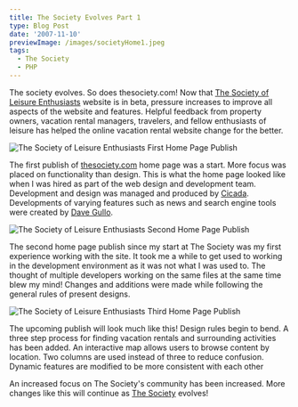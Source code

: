 ```yaml
---
title: The Society Evolves Part 1
type: Blog Post
date: '2007-11-10'
previewImage: /images/societyHome1.jpeg
tags:
  - The Society
  - PHP
---
```

The society evolves. So does thesociety.com! Now that [The Society of Leisure Enthusiasts](http://thesociety.com) website is in beta, pressure increases to improve all aspects of the website and features. Helpful feedback from property owners, vacation rental managers, travelers, and fellow enthusiasts of leisure has helped the online vacation rental website change for the better.

![The Society of Leisure Enthusiasts First Home Page Publish](/images/societyHome1.jpeg)

The first publish of [thesociety.com](http://www.thesociety.com) home page was a start. More focus was placed on functionality than design. This is what the home page looked like when I was hired as part of the web design and development team. Development and design was managed and produced by [Cicada](http://www.cicada.us/). Developments of varying features such as news and search engine tools were created by [Dave Gullo](http://www.snowboards-for-sale.com).

![The Society of Leisure Enthusiasts Second Home Page Publish](/images/societyHome2.jpeg)

The second home page publish since my start at The Society was my first experience working with the site. It took me a while to get used to working in the development environment as it was not what I was used to. The thought of multiple developers working on the same files at the same time blew my mind! Changes and additions were made while following the general rules of present designs.

![The Society of Leisure Enthusiasts Third Home Page Publish](/images/societyHome3.jpeg)

The upcoming publish will look much like this! Design rules begin to bend. A three step process for finding vacation rentals and surrounding activities has been added. An interactive map allows users to browse content by location. Two columns are used instead of three to reduce confusion. Dynamic features are modified to be more consistent with each other

 An increased focus on The Society's community has been increased. More changes like this will continue as [The Society](http://www.thesociety.com) evolves!
